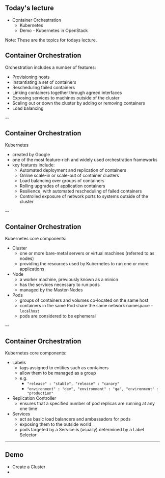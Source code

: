 <!-- Start -->
## Today's lecture
* Container Orchestration
  * Kubernetes
  * Demo - Kubernetes in OpenStack

Note:
These are the topics for todays lecture.




## Container Orchestration
Orchestration includes a number of features:
* Provisioning hosts
* Instantiating a set of containers
* Rescheduling failed containers
* Linking containers together through agreed interfaces
* Exposing services to machines outside of the cluster
* Scaling out or down the cluster by adding or removing containers
* Load balancing


--
## Container Orchestration
Kubernetes
* created by Google 
* one of the most feature-rich and widely used orchestration frameworks
* key features include:
  - Automated deployment and replication of containers
  - Online scale-in or scale-out of container clusters
  - Load balancing over groups of containers
  - Rolling upgrades of application containers
  - Resilience, with automated rescheduling of failed containers
  - Controlled exposure of network ports to systems outside of the cluster


--
## Container Orchestration
Kubernetes core components:

* Cluster 
  - one or more bare-metal servers or virtual machines (referred to as nodes)
  - providing the resources used by Kubernetes to run one or more applications
* Node
  - a worker machine, previously known as a minion
  - has the services necessary to run pods
  - managed by the Master-Nodes
* Pods 
  - groups of containers and volumes co-located on the same host
  - containers in the same Pod share the same network namespace - `localhost`
  - pods are considered to be ephemeral


--
## Container Orchestration
Kubernetes core components:
* Labels 
  - tags assigned to entities such as containers
  - allow them to be managed as a group
  - e.g.
    - `"release" : "stable", "release" : "canary"`
    - `"environment" : "dev", "environment" : "qa", "environment" : "production"`
* Replication Controller
  - ensures that a specified number of pod replicas are running at any one time
* Services
  - act as basic load balancers and ambassadors for pods
  - exposing them to the outside world
  - pods targeted by a Service is (usually) determined by a Label Selector 


---
## Demo
* Create a Cluster
* 